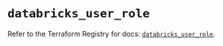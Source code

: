 # `databricks_user_role`

Refer to the Terraform Registry for docs: [`databricks_user_role`](https://registry.terraform.io/providers/databricks/databricks/1.55.0/docs/resources/user_role).
